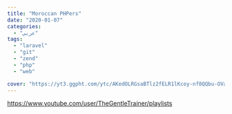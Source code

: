```yaml
---
title: "Moroccan PHPers"
date: "2020-01-07"
categories:
  - "عربي"
tags:
  - "laravel"
  - "git"
  - "zend"
  - "php"
  - "web"

cover: "https://yt3.ggpht.com/ytc/AKedOLRGsaBTlz2fELR1lKcoy-nf8QQbu-OVaS0x2hv7=s88-c-k-c0x00ffffff-no-rj"
---
```


https://www.youtube.com/user/TheGentleTrainer/playlists
